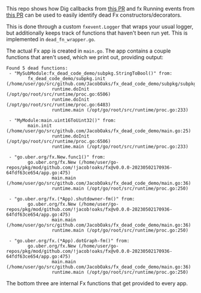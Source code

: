 This repo shows how Dig callbacks from [this PR](https://github.com/uber-go/dig/pull/377) and fx Running events from [this PR](https://github.com/uber-go/fx/pull/1077) can be used to easily identify dead Fx constructors/decorators.

This is done through a custom `fxevent.Logger` that wraps your usual logger,
but additionally keeps track of functions that haven't been run yet.
This is implemented in `dead_fn_wrapper.go`.

The actual Fx app is created in `main.go`. The app contains a couple
functions that aren't used, which we print out, providing output:

```
Found 5 dead functions:
 - "MySubModule:fx_dead_code_demo/subpkg.StringToBool()" from:
        fx_dead_code_demo/subpkg.init (/home/user/go/src/github.com/JacobOaks/fx_dead_code_demo/subpkg/subpkg.go:11)
                 runtime.doInit (/opt/go/root/src/runtime/proc.go:6506)
                 runtime.doInit (/opt/go/root/src/runtime/proc.go:6483)
                 runtime.main (/opt/go/root/src/runtime/proc.go:233)

 - "MyModule:main.uint16ToUint32()" from:
        main.init (/home/user/go/src/github.com/JacobOaks/fx_dead_code_demo/main.go:25)
                 runtime.doInit (/opt/go/root/src/runtime/proc.go:6506)
                 runtime.main (/opt/go/root/src/runtime/proc.go:233)

 - "go.uber.org/fx.New.func1()" from:
        go.uber.org/fx.New (/home/user/go-repos/pkg/mod/github.com/!jacob!oaks/fx@v0.0.0-20230502170936-64fdf63ce654/app.go:475)
                 main.main (/home/user/go/src/github.com/JacobOaks/fx_dead_code_demo/main.go:36)
                 runtime.main (/opt/go/root/src/runtime/proc.go:250)

 - "go.uber.org/fx.(*App).shutdowner-fm()" from:
        go.uber.org/fx.New (/home/user/go-repos/pkg/mod/github.com/!jacob!oaks/fx@v0.0.0-20230502170936-64fdf63ce654/app.go:475)
                 main.main (/home/user/go/src/github.com/JacobOaks/fx_dead_code_demo/main.go:36)
                 runtime.main (/opt/go/root/src/runtime/proc.go:250)

 - "go.uber.org/fx.(*App).dotGraph-fm()" from:
        go.uber.org/fx.New (/home/user/go-repos/pkg/mod/github.com/!jacob!oaks/fx@v0.0.0-20230502170936-64fdf63ce654/app.go:475)
                 main.main (/home/user/go/src/github.com/JacobOaks/fx_dead_code_demo/main.go:36)
                 runtime.main (/opt/go/root/src/runtime/proc.go:250)
```

The bottom three are internal Fx functions that get provided to every app.
